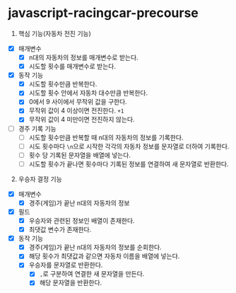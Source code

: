 # javascript-racingcar-precourse

1. 핵심 기능(자동차 전진 기능)

- [x] 매개변수
  - [x] n대의 자동차의 정보를 매개변수로 받는다.
  - [x] 시도할 횟수를 매개변수로 받는다.
- [x] 동작 기능
  - [x] 시도할 횟수만큼 반복한다.
  - [x] 시도할 횟수 안에서 자동차 대수만큼 반복한다.
  - [x] 0에서 9 사이에서 무작위 값을 구한다.
  - [x] 무작위 값이 4 이상이면 전진한다. `+1`
  - [x] 무작위 값이 4 미만이면 전진하지 않는다.
- [ ] 경주 기록 기능
  - [ ] 시도할 횟수만큼 반복할 때 n대의 자동차의 정보를 기록한다.
  - [ ] 시도 횟수마다 `\n`으로 시작한 각각의 자동차 정보를 문자열로 더하여 기록한다.
  - [ ] 횟수 당 기록된 문자열을 배열에 넣는다.
  - [ ] 시도할 횟수가 끝나면 횟수마다 기록된 정보를 연결하여 새 문자열로 반환한다.

2. 우승자 결정 기능

- [x] 매개변수
  - [x] 경주(게임)가 끝난 n대의 자동차의 정보
- [x] 필드
  - [x] 우승자와 관련된 정보인 배열이 존재한다.
  - [x] 최댓값 변수가 존재한다.
- [x] 동작 기능
  - [x] 경주(게임)가 끝난 n대의 자동차의 정보를 순회한다.
  - [x] 해당 횟수가 최댓값과 같으면 자동차 이름을 배열에 넣는다.
  - [x] 우승자를 문자열로 반환한다.
    - [x] `,`로 구분하여 연결한 새 문자열을 만든다.
    - [x] 해당 문자열을 반환한다.
